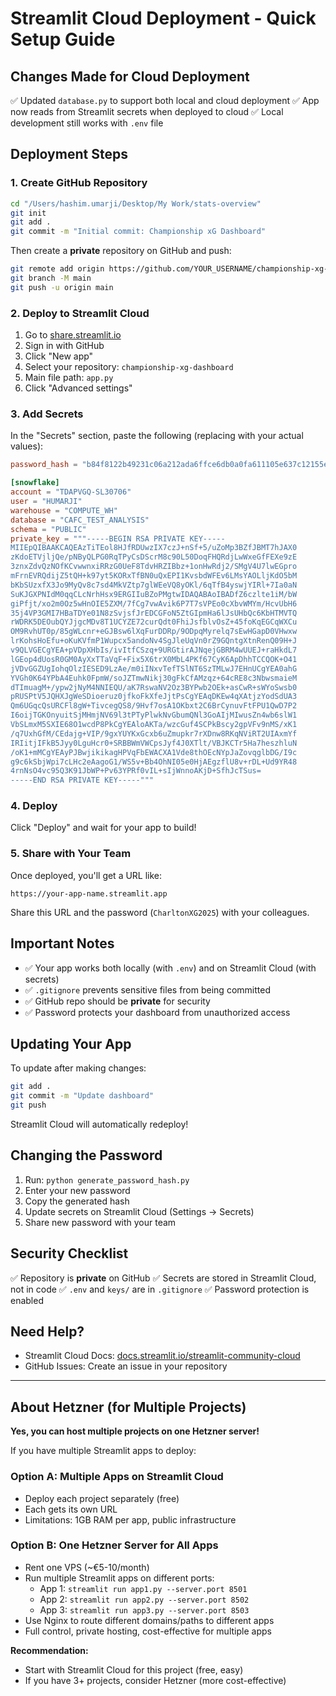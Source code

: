 # Streamlit Cloud Deployment - Quick Setup Guide

## Changes Made for Cloud Deployment

✅ Updated `database.py` to support both local and cloud deployment
✅ App now reads from Streamlit secrets when deployed to cloud
✅ Local development still works with `.env` file

## Deployment Steps

### 1. Create GitHub Repository

```bash
cd "/Users/hashim.umarji/Desktop/My Work/stats-overview"
git init
git add .
git commit -m "Initial commit: Championship xG Dashboard"
```

Then create a **private** repository on GitHub and push:
```bash
git remote add origin https://github.com/YOUR_USERNAME/championship-xg-dashboard.git
git branch -M main
git push -u origin main
```

### 2. Deploy to Streamlit Cloud

1. Go to [share.streamlit.io](https://share.streamlit.io)
2. Sign in with GitHub
3. Click "New app"
4. Select your repository: `championship-xg-dashboard`
5. Main file path: `app.py`
6. Click "Advanced settings"

### 3. Add Secrets

In the "Secrets" section, paste the following (replacing with your actual values):

```toml
password_hash = "b84f8122b49231c06a212ada6ffce6db0a0fa611105e637c12155e826685c65e"

[snowflake]
account = "TDAPVGQ-SL30706"
user = "HUMARJI"
warehouse = "COMPUTE_WH"
database = "CAFC_TEST_ANALYSIS"
schema = "PUBLIC"
private_key = """-----BEGIN RSA PRIVATE KEY-----
MIIEpQIBAAKCAQEAzTiTEol8HJfRDUwzIX7czJ+nSf+5/uZoMp3BZfJBMT7hJAX0
zKdoETVjljQe/pNByQLPG0RqTPyCsDScrM8c90L50DoqFHQRdjLwWxeGfFEXe9zE
3znxZdvQzNOfKCvwwnxiRRzG0UeF8TdvHRZIBbz+1onHwRdj2/SMgV4U7lwEGpro
mFrnEVRQdijZ5tQH+k97yt5KORxTfBN0uQxEPI1KvsbdWFEv6LMsYAOLljKdO5bM
bKbSUzxfX3Jo9MyQv8c7sd4MkVZtp7glWEeVQ8yOKl/6qTfB4yswjYIRl+7Ia0aN
SuKJGXPNIdM0qqCLcNrhHsx9ERGIIuBZoPMgtwIDAQABAoIBADfZ6czlte1iM/bW
giPfjt/xo2m0Oz5wHnOIE5ZXM/7fCg7vwAvik6P7T7sVPEo0cXbvWMYm/HcvUbH6
35j4VP3GMI7HBaTDYe01N8zSvjsfJrEDCGFoN5ZtGIpmHa6lJsUHbQc6KbHTMVTQ
rWDRK5DEOubQYJjgcMDv8T1UCYZE72curQdt0FhiJsfblvOsZ+45foKqEGCqWXCu
OM9RvhUT0p/85gWLcnr+eGJBsw6lXqFurDDRp/9ODpqMyrelq7sEwHGapD0VHwxw
lrKohsHoEfu+oKuKVfmP1Wupcx5andoNv4SgJleUqVn0rZ9GQntgXtnRenQ09H+J
v9QLVGECgYEA+pVDpXHbIs/ivItfCSzq+9URGtirAJNqejGBRM4wUUEJ+raHkdL7
lGEop4dUosR0GM0AyXxTTaVqF+Fix5X6trX0MbL4PKf67CyK6ApDhhTCCQOK+O41
jVDvGGZUgIohqOlzIESED9LzAe/m0iINxvTefTSlNT6SzTMLwJ7EHnUCgYEA0ahG
YVGh0K64YPbA4Euhk0FpmW/soJZTmwNikj30gFkCfAMzqz+64cRE8c3NbwsmaieM
dTImuagM+/ypw2jNyM4NNIEQU/aK7RswaNV2Oz3BYPwb2OEk+asCwR+sWYoSwsb0
pRUSPtV5JQHXJgWeSDioeruz0jfkoFkXfeJjtPsCgYEAqDKEw4qXAtjzYodSdUA3
Qm6UGqcQsURCFl8gW+TivcegQS8/9Hvf7osA1OKbxt2C6BrCynuvFtFPU1QwD7P2
I6oijTGKOnyuitSjMHmjNV69l3tPTyPlwkNvGbumQNl3GoAIjMIwusZn4wb6slW1
VbSLmxM5SXIE68O1wcdP8PkCgYEAloAKTa/wzcGuf4SCPkBscy2gpVFv9nMS/xK1
/q7UxhGfM/CEdajg+VIP/9gxYUYKxGcxb6uZmupkr7rXDnw8RKqNViRT2UIAxmYf
IRIitjIFkB5Jyy0LguHcr0+SRBBWmVWCpsJyf4J0XTlt/VBJKCTr5Ha7heszhluN
/oK1+mMCgYEAyPJBwjikikagHPVqFbEWACXA1Vde8thOEcNYpJaZovqglbDG/I9c
g9c6kSbjWpi7cLHc2eAagoG1/WS5v+Bb4OhNI05e0HjAEgzflU8v+rDL+Ud9YR48
4rnNsO4vc95Q3K91JbWP+Pv63YPRf0vIL+sIjWnnoAKjD+SfhJcTSus=
-----END RSA PRIVATE KEY-----"""
```

### 4. Deploy

Click "Deploy" and wait for your app to build!

### 5. Share with Your Team

Once deployed, you'll get a URL like:
```
https://your-app-name.streamlit.app
```

Share this URL and the password (`CharltonXG2025`) with your colleagues.

## Important Notes

- ✅ Your app works both locally (with `.env`) and on Streamlit Cloud (with secrets)
- ✅ `.gitignore` prevents sensitive files from being committed
- ✅ GitHub repo should be **private** for security
- ✅ Password protects your dashboard from unauthorized access

## Updating Your App

To update after making changes:

```bash
git add .
git commit -m "Update dashboard"
git push
```

Streamlit Cloud will automatically redeploy!

## Changing the Password

1. Run: `python generate_password_hash.py`
2. Enter your new password
3. Copy the generated hash
4. Update secrets on Streamlit Cloud (Settings → Secrets)
5. Share new password with your team

## Security Checklist

✅ Repository is **private** on GitHub
✅ Secrets are stored in Streamlit Cloud, not in code
✅ `.env` and `keys/` are in `.gitignore`
✅ Password protection is enabled

## Need Help?

- Streamlit Cloud Docs: [docs.streamlit.io/streamlit-community-cloud](https://docs.streamlit.io/streamlit-community-cloud)
- GitHub Issues: Create an issue in your repository

---

## About Hetzner (for Multiple Projects)

**Yes, you can host multiple projects on one Hetzner server!**

If you have multiple Streamlit apps to deploy:

### Option A: Multiple Apps on Streamlit Cloud
- Deploy each project separately (free)
- Each gets its own URL
- Limitations: 1GB RAM per app, public infrastructure

### Option B: One Hetzner Server for All Apps
- Rent one VPS (~€5-10/month)
- Run multiple Streamlit apps on different ports:
  - App 1: `streamlit run app1.py --server.port 8501`
  - App 2: `streamlit run app2.py --server.port 8502`
  - App 3: `streamlit run app3.py --server.port 8503`
- Use Nginx to route different domains/paths to different apps
- Full control, private hosting, cost-effective for multiple apps

**Recommendation:**
- Start with Streamlit Cloud for this project (free, easy)
- If you have 3+ projects, consider Hetzner (more cost-effective)
